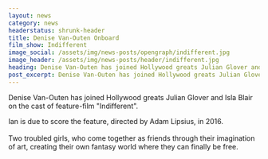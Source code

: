 ```yaml
---
layout: news
category: news
headerstatus: shrunk-header
title: Denise Van-Outen Onboard
film_show: Indifferent
image_social: /assets/img/news-posts/opengraph/indifferent.jpg
image_header: /assets/img/news-posts/header/indifferent.jpg
heading: Denise Van-Outen has joined Hollywood greats Julian Glover and Isla Blair on the cast of feature-film Indifferent.
post_excerpt: Denise Van-Outen has joined Hollywood greats Julian Glover and Isla Blair on the cast of feature-film "Indifferent".
---
```


Denise Van-Outen has joined Hollywood greats Julian Glover and Isla Blair on the cast of feature-film "Indifferent".

Ian is due to score the feature, directed by Adam Lipsius, in 2016.
<br/><br/>
Two troubled girls, who come together as friends through their imagination of art, creating their own fantasy world where they can finally be free.